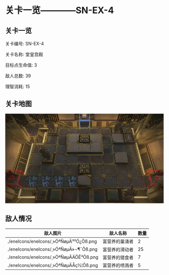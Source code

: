 # 关卡一览————SN-EX-4


## 关卡一览

关卡编号: SN-EX-4

关卡名称: 堂皇宫殿

目标点生命值: 3

敌人总数: 39

理智消耗: 15


## 关卡地图
![SN-EX-4](./oprMap/SN-EX-4.png)

## 敌人情况

| 敌人图片 | 敌人名称 | 数量  |
|---------|-----|-----|
| ./eneIcons/eneIcons/¸»ÓªÑøµÄ³²Ó¿Õß.png| 富营养的巢涌者  |   2  |
| ./eneIcons/eneIcons/¸»ÓªÑøµÄ»¬¶¯Õß.png| 富营养的滑动者  |   25  |
| ./eneIcons/eneIcons/¸»ÓªÑøµÄÁÔÊ³Õß.png| 富营养的猎食者  |   7  |
| ./eneIcons/eneIcons/¸»ÓªÑøµÄÅç½¦Õß.png| 富营养的喷溅者  |   5  |
